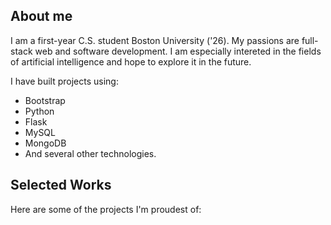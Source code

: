 ## About me
I am a first-year C.S. student Boston University ('26). My passions are full-stack web and software development. I am especially intereted in the fields of artificial intelligence and hope to explore it in the future.

I have built projects using:
- Bootstrap
- Python
- Flask
- MySQL
- MongoDB
- And several other technologies.

## Selected Works
Here are some of the projects I'm proudest of:
